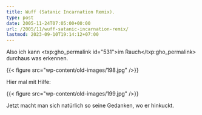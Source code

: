 ```yaml
---
title: Wuff (Satanic Incarnation Remix).
type: post
date: 2005-11-24T07:05:00+00:00
url: /2005/11/wuff-satanic-incarnation-remix/
lastmod: 2023-09-10T19:14:12+07:00
---
```

Also ich kann <txp:gho_permalink id="531">im Rauch</txp:gho_permalink> durchaus was erkennen.

{{< figure src="wp-content/old-images/198.jpg" />}}

Hier mal mit Hilfe:

{{< figure src="wp-content/old-images/199.jpg" />}}

Jetzt macht man sich natürlich so seine Gedanken, wo er hinkuckt.
